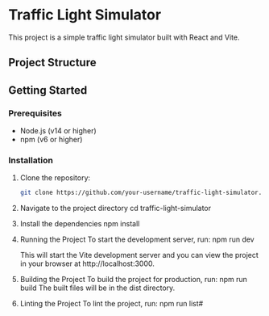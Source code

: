 # Traffic Light Simulator

This project is a simple traffic light simulator built with React and Vite.

## Project Structure

## Getting Started

### Prerequisites

- Node.js (v14 or higher)
- npm (v6 or higher)

### Installation

1. Clone the repository:
   ```sh
   git clone https://github.com/your-username/traffic-light-simulator.git

2. Navigate to the project directory
   cd traffic-light-simulator

3. Install the dependencies
   npm install

4. Running the Project
   To start the development server, run:
   npm run dev

   This will start the Vite development server and you can view the project in your browser at http://localhost:3000.

5. Building the Project
   To build the project for production, run:
   npm run build
   The built files will be in the dist directory.

6. Linting the Project
   To lint the project, run:
   npm run list#
